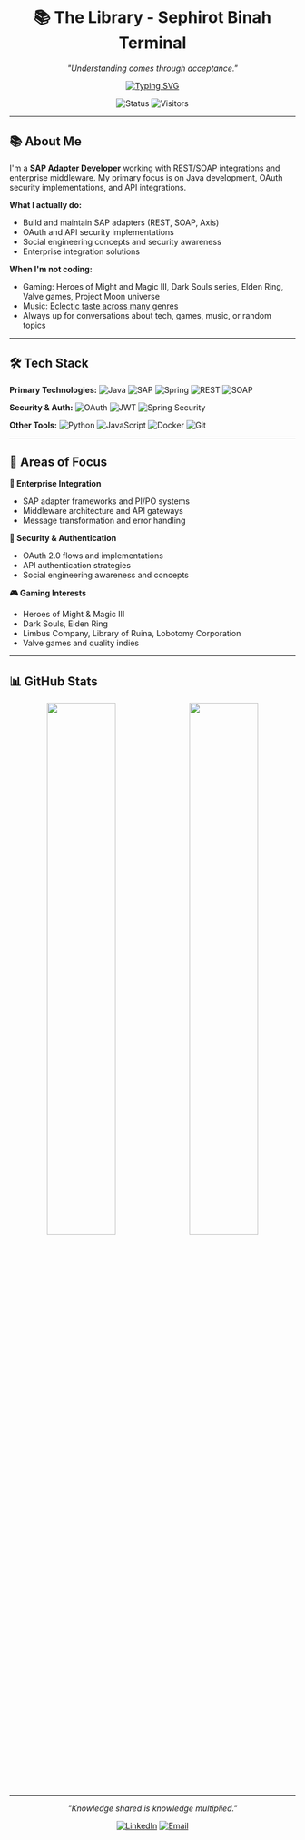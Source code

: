 <div align="center">

# 📚 The Library - Sephirot Binah Terminal

*"Understanding comes through acceptance."*

[![Typing SVG](https://readme-typing-svg.herokuapp.com?font=Fira+Code&size=22&duration=3000&pause=1000&color=B8860B&center=true&vCenter=true&width=600&lines=SAP+Adapter+Developer;Java+%26+Enterprise+Systems;OAuth+Security+Engineer;Always+Learning)](https://git.io/typing-svg)

![Status](https://img.shields.io/badge/Status-Active-success?style=flat-square&color=B8860B)
![Visitors](https://komarev.com/ghpvc/?username=KiwiKit2&color=B8860B&style=flat-square&label=visitors)

</div>

---

## 📚 About Me

I'm a **SAP Adapter Developer** working with REST/SOAP integrations and enterprise middleware. My primary focus is on Java development, OAuth security implementations, and API integrations.

**What I actually do:**
- Build and maintain SAP adapters (REST, SOAP, Axis)
- OAuth and API security implementations  
- Social engineering concepts and security awareness
- Enterprise integration solutions

**When I'm not coding:**
- Gaming: Heroes of Might and Magic III, Dark Souls series, Elden Ring, Valve games, Project Moon universe
- Music: [Eclectic taste across many genres](https://open.spotify.com/user/2hn7eka11kp09qhsnok3i6max?si=e0c5a78808254bb9)
- Always up for conversations about tech, games, music, or random topics

---

## 🛠️ Tech Stack

**Primary Technologies:**
![Java](https://img.shields.io/badge/Java-ED8B00?style=flat-square&logo=openjdk&logoColor=white)
![SAP](https://img.shields.io/badge/SAP-0FAAFF?style=flat-square&logo=sap&logoColor=white)
![Spring](https://img.shields.io/badge/Spring-6DB33F?style=flat-square&logo=spring&logoColor=white)
![REST](https://img.shields.io/badge/REST-25A162?style=flat-square)
![SOAP](https://img.shields.io/badge/SOAP-1E6091?style=flat-square)

**Security & Auth:**
![OAuth](https://img.shields.io/badge/OAuth-000000?style=flat-square&logo=oauth&logoColor=white)
![JWT](https://img.shields.io/badge/JWT-000000?style=flat-square&logo=JSON%20web%20tokens&logoColor=white)
![Spring Security](https://img.shields.io/badge/Spring_Security-6DB33F?style=flat-square&logo=Spring-Security&logoColor=white)

**Other Tools:**
![Python](https://img.shields.io/badge/Python-3776AB?style=flat-square&logo=python&logoColor=white)
![JavaScript](https://img.shields.io/badge/JavaScript-F7DF1E?style=flat-square&logo=javascript&logoColor=black)
![Docker](https://img.shields.io/badge/Docker-2496ED?style=flat-square&logo=docker&logoColor=white)
![Git](https://img.shields.io/badge/Git-F05032?style=flat-square&logo=git&logoColor=white)

---

## 🎯 Areas of Focus

**🔧 Enterprise Integration**
- SAP adapter frameworks and PI/PO systems
- Middleware architecture and API gateways
- Message transformation and error handling

**🔐 Security & Authentication**
- OAuth 2.0 flows and implementations
- API authentication strategies
- Social engineering awareness and concepts

**🎮 Gaming Interests**
- Heroes of Might & Magic III
- Dark Souls, Elden Ring
- Limbus Company, Library of Ruina, Lobotomy Corporation
- Valve games and quality indies

---

## 📊 GitHub Stats

<div align="center">

<img src="https://github-readme-stats.vercel.app/api?username=KiwiKit2&show_icons=true&theme=default&hide_border=true&title_color=B8860B&icon_color=B8860B" width="49%" />
<img src="https://github-readme-stats.vercel.app/api/top-langs/?username=KiwiKit2&layout=compact&theme=default&hide_border=true&title_color=B8860B" width="49%" />

</div>

---

<div align="center">

*"Knowledge shared is knowledge multiplied."*

[![LinkedIn](https://img.shields.io/badge/LinkedIn-0077B5?style=flat-square&logo=linkedin&logoColor=white)](https://linkedin.com/in/yourprofile)
[![Email](https://img.shields.io/badge/Email-D14836?style=flat-square&logo=gmail&logoColor=white)](mailto:your.email@example.com)

</div>
